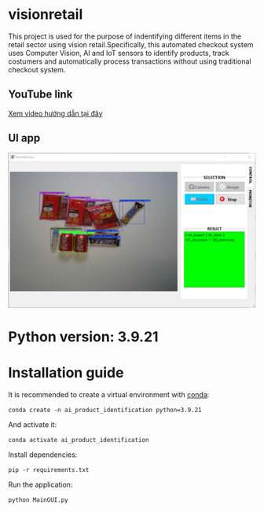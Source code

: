 # visionretail
This project is used for the purpose of indentifying different items in the retail sector using vision retail.Specifically, this automated checkout system uses Computer Vision, AI and IoT sensors to identify products, track costumers and automatically process transactions without using traditional checkout system.
## YouTube link
[Xem video hướng dẫn tại đây](https://www.youtube.com/watch?v=Zal1Ds5ADqs)
## UI app
![UI screenshot](demo/UIapp.PNG)
# Python version: 3.9.21
# Installation guide 
It is recommended to create a virtual environment with [conda](https://docs.conda.io/projects/conda/en/latest/user-guide/install/index.html):
```console
conda create -n ai_product_identification python=3.9.21
```
And activate it:
```console
conda activate ai_product_identification
```
Install dependencies:
```console
pip -r requirements.txt
```
Run the application:
```console
python MainGUI.py